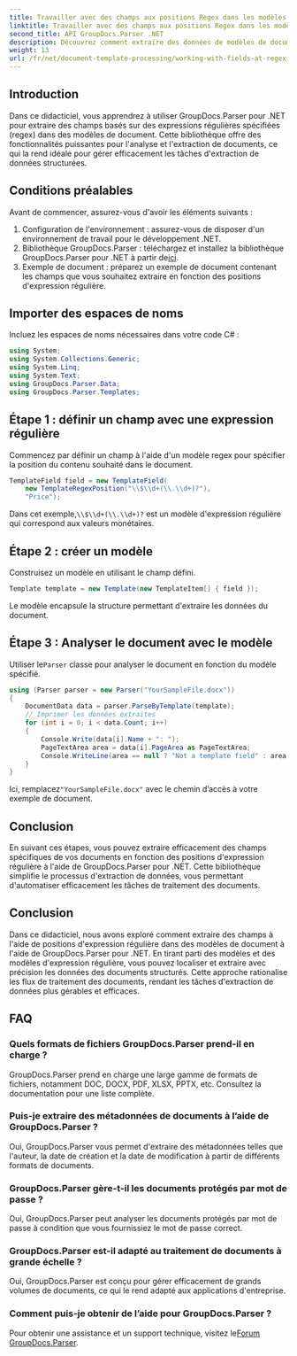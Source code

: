 ```yaml
---
title: Travailler avec des champs aux positions Regex dans les modèles
linktitle: Travailler avec des champs aux positions Regex dans les modèles
second_title: API GroupDocs.Parser .NET
description: Découvrez comment extraire des données de modèles de documents à l'aide de positions d'expression régulière avec GroupDocs.Parser pour .NET. Automatisez efficacement vos tâches d’extraction de données.
weight: 13
url: /fr/net/document-template-processing/working-with-fields-at-regex-positions-in-templates/
---
```

## Introduction
Dans ce didacticiel, vous apprendrez à utiliser GroupDocs.Parser pour .NET pour extraire des champs basés sur des expressions régulières spécifiées (regex) dans des modèles de document. Cette bibliothèque offre des fonctionnalités puissantes pour l'analyse et l'extraction de documents, ce qui la rend idéale pour gérer efficacement les tâches d'extraction de données structurées.
## Conditions préalables
Avant de commencer, assurez-vous d'avoir les éléments suivants :
1. Configuration de l'environnement : assurez-vous de disposer d'un environnement de travail pour le développement .NET.
2.  Bibliothèque GroupDocs.Parser : téléchargez et installez la bibliothèque GroupDocs.Parser pour .NET à partir de[ici](https://releases.groupdocs.com/parser/net/).
3. Exemple de document : préparez un exemple de document contenant les champs que vous souhaitez extraire en fonction des positions d'expression régulière.

## Importer des espaces de noms
Incluez les espaces de noms nécessaires dans votre code C# :
```csharp
using System;
using System.Collections.Generic;
using System.Linq;
using System.Text;
using GroupDocs.Parser.Data;
using GroupDocs.Parser.Templates;
```
## Étape 1 : définir un champ avec une expression régulière
Commencez par définir un champ à l'aide d'un modèle regex pour spécifier la position du contenu souhaité dans le document.
```csharp
TemplateField field = new TemplateField(
    new TemplateRegexPosition("\\$\\d+(\\.\\d+)?"),
    "Price");
```
 Dans cet exemple,`\\$\\d+(\\.\\d+)?` est un modèle d'expression régulière qui correspond aux valeurs monétaires.
## Étape 2 : créer un modèle
Construisez un modèle en utilisant le champ défini.
```csharp
Template template = new Template(new TemplateItem[] { field });
```
Le modèle encapsule la structure permettant d'extraire les données du document.
## Étape 3 : Analyser le document avec le modèle
 Utiliser le`Parser` classe pour analyser le document en fonction du modèle spécifié.
```csharp
using (Parser parser = new Parser("YourSampleFile.docx"))
{
    DocumentData data = parser.ParseByTemplate(template);
    // Imprimer les données extraites
    for (int i = 0; i < data.Count; i++)
    {
        Console.Write(data[i].Name + ": ");
        PageTextArea area = data[i].PageArea as PageTextArea;
        Console.WriteLine(area == null ? "Not a template field" : area.Text);
    }
}
```
 Ici, remplacez`"YourSampleFile.docx"` avec le chemin d’accès à votre exemple de document.

## Conclusion
En suivant ces étapes, vous pouvez extraire efficacement des champs spécifiques de vos documents en fonction des positions d'expression régulière à l'aide de GroupDocs.Parser pour .NET. Cette bibliothèque simplifie le processus d'extraction de données, vous permettant d'automatiser efficacement les tâches de traitement des documents.

## Conclusion
Dans ce didacticiel, nous avons exploré comment extraire des champs à l'aide de positions d'expression régulière dans des modèles de document à l'aide de GroupDocs.Parser pour .NET. En tirant parti des modèles et des modèles d'expression régulière, vous pouvez localiser et extraire avec précision les données des documents structurés. Cette approche rationalise les flux de traitement des documents, rendant les tâches d'extraction de données plus gérables et efficaces.

## FAQ
### Quels formats de fichiers GroupDocs.Parser prend-il en charge ?
GroupDocs.Parser prend en charge une large gamme de formats de fichiers, notamment DOC, DOCX, PDF, XLSX, PPTX, etc. Consultez la documentation pour une liste complète.
### Puis-je extraire des métadonnées de documents à l’aide de GroupDocs.Parser ?
Oui, GroupDocs.Parser vous permet d'extraire des métadonnées telles que l'auteur, la date de création et la date de modification à partir de différents formats de documents.
### GroupDocs.Parser gère-t-il les documents protégés par mot de passe ?
Oui, GroupDocs.Parser peut analyser les documents protégés par mot de passe à condition que vous fournissiez le mot de passe correct.
### GroupDocs.Parser est-il adapté au traitement de documents à grande échelle ?
Oui, GroupDocs.Parser est conçu pour gérer efficacement de grands volumes de documents, ce qui le rend adapté aux applications d'entreprise.
### Comment puis-je obtenir de l’aide pour GroupDocs.Parser ?
 Pour obtenir une assistance et un support technique, visitez le[Forum GroupDocs.Parser](https://forum.groupdocs.com/c/parser/17).
